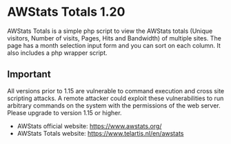 # AWStats Totals 1.20

AWStats Totals is a simple php script to view the AWStats totals (Unique visitors, Number of visits, Pages, Hits and Bandwidth) of multiple sites. 
The page has a month selection input form and you can sort on each column. It also includes a php wrapper script.

## Important
All versions prior to 1.15 are vulnerable to command execution
and cross site scripting attacks. A remote attacker could exploit these
vulnerabilities to run arbitrary commands on the system with the
permissions of the web server. Please upgrade to version 1.15 or higher.

- AWStats official website: https://www.awstats.org/
- AWStats Totals website: https://www.telartis.nl/en/awstats
